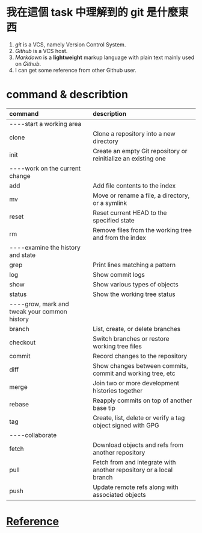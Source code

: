 # 我在這個 task 中理解到的 git 是什麼東西

1. *git* is a VCS, namely Version Control System.
2. *Github* is a VCS host.
3. *Markdown* is a **lightweight** markup language with plain text mainly used on *Github*.
4. I can get some reference from other Github user.

# command & describtion

|command|description							|
|:------|:--------------------------------				|
|----start a working area						|
|clone	|Clone a repository into a new directory			|
|init	|Create an empty Git repository or reinitialize an existing one	|
|----work on the current change					|
|add	|Add file contents to the index					|
|mv	|Move or rename a file, a directory, or a symlink		|
|reset	|Reset current HEAD to the specified state			|
|rm	|Remove files from the working tree and from the index		|
|----examine the history and state					|
|grep	|Print lines matching a pattern					|
|log	|Show commit logs						|
|show	|Show various types of objects					|
|status	|Show the working tree status					|
|----grow, mark and tweak your common history			|
|branch	|List, create, or delete branches				|
|checkout|Switch branches or restore working tree files			|
|commit	|Record changes to the repository				|
|diff	|Show changes between commits, commit and working tree, etc	|
|merge	|Join two or more development histories together		|
|rebase	|Reapply commits on top of another base tip			|
|tag	|Create, list, delete or verify a tag object signed with GPG	|
|----collaborate							|
|fetch	|Download objects and refs from another repository		|
|pull	|Fetch from and integrate with another repository or a local branch|
|push	|Update remote refs along with associated objects		|
	

# [Reference](https://git-scm.com/docs)